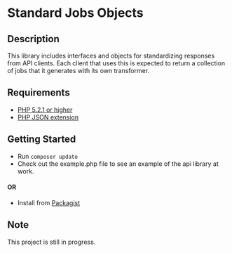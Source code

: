 # Standard Jobs Objects #

## Description ##
This library includes interfaces and objects for standardizing responses from
API clients. Each client that uses this is expected to return a collection of jobs
that it generates with its own transformer.

## Requirements ##
* [PHP 5.2.1 or higher](http://www.php.net/)
* [PHP JSON extension](http://php.net/manual/en/book.json.php)

## Getting Started ##
* Run `composer update`
* Check out the example.php file to see an example of the api library at work.

#### OR ####

* Install from [Packagist](https://packagist.org/packages/karllhughes/#)

## Note ##
This project is still in progress.
